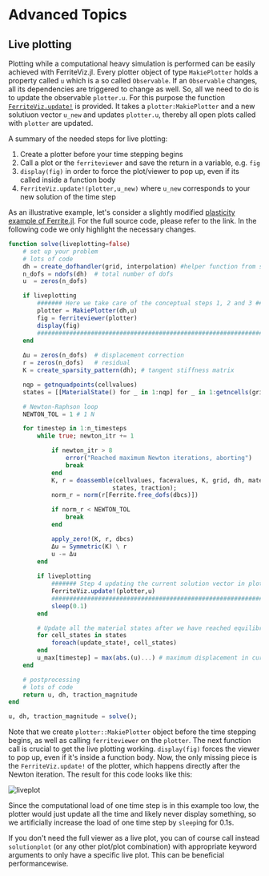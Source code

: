 # Advanced Topics

## Live plotting

Plotting while a computational heavy simulation is performed can be easily achieved with FerriteViz.jl.
Every plotter object of type `MakiePlotter` holds a property called `u` which is a so called `Observable`.
If an `Observable` changes, all its dependencies are triggered to change as well. So, all we need to do is to update
the observable `plotter.u`.
For this purpose the function [`FerriteViz.update!`](@ref) is provided. It takes a `plotter:MakiePlotter`
and a new solutiuon vector `u_new` and updates `plotter.u`, thereby all open plots called with `plotter` are updated.

A summary of the needed steps for live plotting:
1. Create a plotter before your time stepping begins
2. Call a plot or the `ferriteviewer` and save the return in a variable, e.g. `fig`
3. `display(fig)` in order to force the plot/viewer to pop up, even if its called inside a function body
4. `FerriteViz.update!(plotter,u_new)` where `u_new` corresponds to your new solution of the time step

As an illustrative example, let's consider a slightly modified [plasticity example of Ferrite.jl](https://github.com/koehlerson/FerriteViz.jl/blob/master/docs/src/ferrite-examples/plasticity.jl).
For the full source code, please refer to the link. In the following code we only highlight the necessary changes.

```julia
function solve(liveplotting=false)
    # set up your problem 
    # lots of code
    dh = create_dofhandler(grid, interpolation) #helper function from script file
    n_dofs = ndofs(dh)  # total number of dofs
    u  = zeros(n_dofs)

    if liveplotting
        ####### Here we take care of the conceptual steps 1, 2 and 3 #######
        plotter = MakiePlotter(dh,u)
        fig = ferriteviewer(plotter)
        display(fig)
        ####################################################################
    end
    
    Δu = zeros(n_dofs)  # displacement correction
    r = zeros(n_dofs)   # residual
    K = create_sparsity_pattern(dh); # tangent stiffness matrix

    nqp = getnquadpoints(cellvalues)
    states = [[MaterialState() for _ in 1:nqp] for _ in 1:getncells(grid)]

    # Newton-Raphson loop
    NEWTON_TOL = 1 # 1 N

    for timestep in 1:n_timesteps
        while true; newton_itr += 1

            if newton_itr > 8
                error("Reached maximum Newton iterations, aborting")
                break
            end
            K, r = doassemble(cellvalues, facevalues, K, grid, dh, material, u,
                             states, traction);
            norm_r = norm(r[Ferrite.free_dofs(dbcs)])

            if norm_r < NEWTON_TOL
                break
            end

            apply_zero!(K, r, dbcs)
            Δu = Symmetric(K) \ r
            u -= Δu
        end
        
        if liveplotting
            ####### Step 4 updating the current solution vector in plotter ####### 
            FerriteViz.update!(plotter,u)
            ###################################################################### 
            sleep(0.1)
        end

        # Update all the material states after we have reached equilibrium
        for cell_states in states
            foreach(update_state!, cell_states)
        end
        u_max[timestep] = max(abs.(u)...) # maximum displacement in current timestep
    end

    # postprocessing
    # lots of code
    return u, dh, traction_magnitude
end

u, dh, traction_magnitude = solve();
```

Note that we create `plotter::MakiePlotter` object before the time stepping begins, as well as calling `ferriteviewer` on the `plotter`.
The next function call is crucial to get the live plotting working. `display(fig)` forces the viewer to pop up, even if it's inside a function body.
Now, the only missing piece is the `FerriteViz.update!` of the plotter, which happens directly after the Newton iteration. The result for this code looks like this:

![liveplot](https://media.githubusercontent.com/media/Ferrite-FEM/FerriteViz.jl/master/docs/src/assets/liveplotting.gif)

Since the computational load of one time step is in this example too low, the plotter would just update all the time and likely never display something, so we artificially increase the load of one time step by
`sleep`ing for 0.1s.

If you don't need the full viewer as a live plot, you can of course call instead `solutionplot` (or any other plot/plot combination) with appropriate keyword arguments to only have a specific live plot.
This can be beneficial performancewise.
